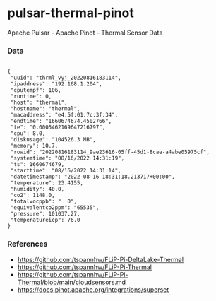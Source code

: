 # pulsar-thermal-pinot
Apache Pulsar - Apache Pinot - Thermal Sensor Data


### Data

````

{
 "uuid": "thrml_vyj_20220816183114",
 "ipaddress": "192.168.1.204",
 "cputempf": 106,
 "runtime": 0,
 "host": "thermal",
 "hostname": "thermal",
 "macaddress": "e4:5f:01:7c:3f:34",
 "endtime": "1660674674.4502766",
 "te": "0.0005462169647216797",
 "cpu": 8.0,
 "diskusage": "104526.3 MB",
 "memory": 10.7,
 "rowid": "20220816183114_9ae23616-05ff-45d1-8cae-a4abe05975cf",
 "systemtime": "08/16/2022 14:31:19",
 "ts": 1660674679,
 "starttime": "08/16/2022 14:31:14",
 "datetimestamp": "2022-08-16 18:31:18.213717+00:00",
 "temperature": 23.4155,
 "humidity": 40.0,
 "co2": 1148.0,
 "totalvocppb": "  0",
 "equivalentco2ppm": "65535",
 "pressure": 101037.27,
 "temperatureicp": 76.0
}

````

### References

* https://github.com/tspannhw/FLiP-Pi-DeltaLake-Thermal
* https://github.com/tspannhw/FLiP-Pi-Thermal
* https://github.com/tspannhw/FLiP-Pi-Thermal/blob/main/cloudsensors.md
* https://docs.pinot.apache.org/integrations/superset
